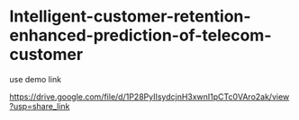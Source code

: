 # Intelligent-customer-retention-enhanced-prediction-of-telecom-customer



use demo link

https://drive.google.com/file/d/1P28PyIIsydcjnH3xwnI1pCTc0VAro2ak/view?usp=share_link
